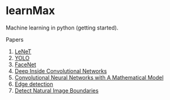 # learnMax
Machine learning in python (getting started).
<p>
<h>Papers</h>
<ol>
  <li><a href="http://yann.lecun.com/exdb/publis/pdf/lecun-01a.pdf">LeNeT</a></li>
  <li><a href="https://arxiv.org/pdf/1506.02640.pdf">YOLO</a></li>
  <li><a href="https://arxiv.org/pdf/1503.03832.pdf">FaceNet</a></li>
  <li><a href="https://arxiv.org/pdf/1312.6034.pdf">Deep Inside Convolutional Networks</a></li>
  <li><a href="https://arxiv.org/pdf/1609.04112.pdf">Convolutional Neural Networks with A Mathematical Model</a></li>
  <li><a href="https://www.google.com/url?sa=t&rct=j&q=&esrc=s&source=web&cd=1&cad=rja&uact=8&ved=2ahUKEwi2uIa29NjeAhWHtY8KHR0IA4QQFjAAegQICBAC&url=https%3A%2F%2Fwww.springer.com%2Fcda%2Fcontent%2Fdocument%2Fcda_downloaddocument%2F9783319406626-c2.pdf%3FSGWID%3D0-0-45-1575688-p180031493&usg=AOvVaw1Z_BNiLicvwiES8RW4vyRC">Edge detection</li>
  <li><a href="https://www2.eecs.berkeley.edu/Research/Projects/CS/vision/grouping/papers/mfm-pami-boundary.pdf">Detect Natural Image Boundaries</a></li>
</ol>
</p>
